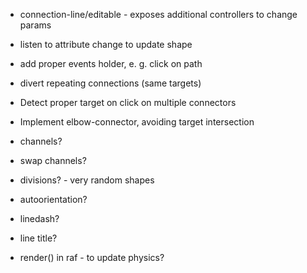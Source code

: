 * connection-line/editable  - exposes additional controllers to change params
* listen to attribute change to update shape
* add proper events holder, e. g. click on path
* divert repeating connections (same targets)
* Detect proper target on click on multiple connectors
* Implement elbow-connector, avoiding target intersection

* channels?
* swap channels?
* divisions? - very random shapes
* autoorientation?
* linedash?
* line title?
* render() in raf - to update physics?